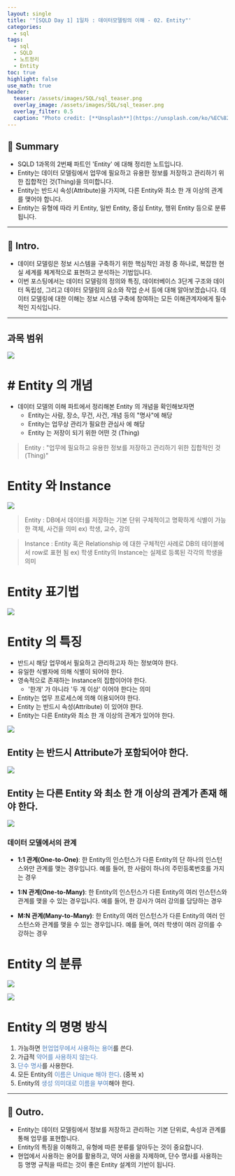 ```yaml
---
layout: single
title: '"[SQLD Day 1] 1일차 : 데이터모델링의 이해 - 02. Entity"'
categories:
  - sql
tags:
  - sql
  - SQLD
  - 노트정리
  - Entity
toc: true
highlight: false
use_math: true
header:
  teaser: /assets/images/SQL/sql_teaser.png
  overlay_image: /assets/images/SQL/sql_teaser.png
  overlay_filter: 0.5
  caption: "Photo credit: [**Unsplash**](https://unsplash.com/ko/%EC%82%AC%EC%A7%84/XJXWbfSo2f0)"
---
```

## 🚦 Summary
- SQLD 1과목의 2번째 파트인 'Entity' 에 대해 정리한 노트입니다.
- Entity는 데이터 모델링에서 업무에 필요하고 유용한 정보를 저장하고 관리하기 위한 집합적인 것(Thing)을 의미합니다.
- Entity는 반드시 속성(Attribute)을 가지며, 다른 Entity와 최소 한 개 이상의 관계를 맺어야 합니다.
- Entity는 유형에 따라 키 Entity, 일반 Entity, 중심 Entity, 행위 Entity 등으로 분류됩니다.

---

## 📌 Intro.
- 데이터 모델링은 정보 시스템을 구축하기 위한 핵심적인 과정 중 하나로, 복잡한 현실 세계를 체계적으로 표현하고 분석하는 기법입니다. 
- 이번 포스팅에서는 데이터 모델링의 정의와 특징, 데이터베이스 3단계 구조와 데이터 독립성, 그리고 데이터 모델링의 요소와 작업 순서 등에 대해 알아보겠습니다. 데이터 모델링에 대한 이해는 정보 시스템 구축에 참여하는 모든 이해관계자에게 필수적인 지식입니다.

---
## 과목 범위
![](https://i.imgur.com/eHZvhcw.png)



# # Entity 의 개념
- 데이터 모델의 이해 파트에서 정리해본 Entity 의 개념을 확인해보자면 
	- Entity는 사람, 장소, 무건, 사건, 개념 등의 "명사"에 해당
	- Entity는 업무상 관리가 필요한 관심사 에 해당
	- Entity 는 저장이 되기 위한 어떤 것 (Thing)

> Entity : "업무에 필요하고 유용한 정보를 저장하고 관리하기 위한 집합적인 것(Thing)" 


# Entity 와 Instance
![](https://i.imgur.com/xIU1hQy.png)

> Entity : DB에서 데이터를 저장하는 기본 단위
> 구체적이고 명확하게 식별이 가능한 객체, 사건을 의미
> ex) 학생, 교수, 강의

> Instance : Entity 혹은 Relationship 에 대한 구체적인 사례로 DB의 테이블에서 row로 표현 됨
> ex) 학생 Entity의 Instance는 실제로 등록된 각각의 학생을 의미


# Entity 표기법
![](https://i.imgur.com/2YLkyQE.png)

# Entity 의 특징
- 반드시 해당 업무에서 필요하고 관리하고자 하는 정보여야 한다.
- 유일한 식별자에 의해 식별이 되어야 한다.
- 영속적으로 존재하는 Instance의 집합이어야 한다. 
	- '한개' 가 아니라 '두 개 이상' 이어야 한다는 의미
- Entity는 업무 프로세스에 의해 이용되어야 한다.
- Entity 는 반드시 속성(Attribute) 이 있어야 한다.
- Entity는 다른 Entity와 최소 한 개 이상의 관계가 있어야 한다.

![](https://i.imgur.com/1xg3VsW.png)

## Entity 는 반드시 Attribute가 포함되어야 한다.
![](https://i.imgur.com/84prDAs.png)


## Entity 는 다른 Entity 와 최소 한 개 이상의 관계가 존재 해야 한다.
![](https://i.imgur.com/WUUxtB4.png)


### 데이터 모델에서의 관계
- **1:1 관계(One-to-One)**: 한 Entity의 인스턴스가 다른 Entity의 단 하나의 인스턴스와만 관계를 맺는 경우입니다. 예를 들어, 한 사람이 하나의 주민등록번호를 가지는 경우
    
- **1:N 관계(One-to-Many)**: 한 Entity의 인스턴스가 다른 Entity의 여러 인스턴스와 관계를 맺을 수 있는 경우입니다. 예를 들어, 한 강사가 여러 강의를 담당하는 경우
    
- **M:N 관계(Many-to-Many)**: 한 Entity의 여러 인스턴스가 다른 Entity의 여러 인스턴스와 관계를 맺을 수 있는 경우입니다. 예를 들어, 여러 학생이 여러 강의를 수강하는 경우



# Entity 의 분류
![](https://i.imgur.com/HUmgVs9.png)

![](https://i.imgur.com/billRdT.png)


# Entity 의 명명 방식
1. 가능하면 <font color="#4f81bd">현업업무에서 사용하는 용어</font>를 쓴다.
2. 가급적 <font color="#4f81bd">약어를 사용하지 않는다.</font>
3. <font color="#4f81bd">단수 명사</font>를 사용한다.
4. 모든 Entity의 <font color="#4f81bd">이름은 Unique 해야 한다</font>. (중복 x)
5. Entity의 <font color="#4f81bd">생성 의미대로 이름을 부여</font>해야 한다.

---

## 🎈 Outro.
- Entity는 데이터 모델링에서 정보를 저장하고 관리하는 기본 단위로, 속성과 관계를 통해 업무를 표현합니다.
- Entity의 특징을 이해하고, 유형에 따른 분류를 알아두는 것이 중요합니다.
- 현업에서 사용하는 용어를 활용하고, 약어 사용을 자제하며, 단수 명사를 사용하는 등 명명 규칙을 따르는 것이 좋은 Entity 설계의 기반이 됩니다.

